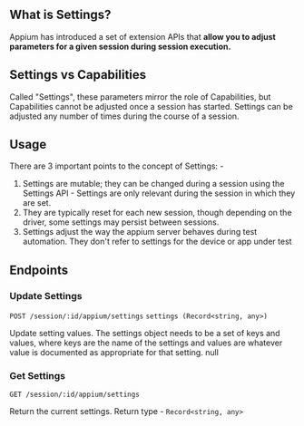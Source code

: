 
## What is Settings?

Appium has introduced a set of extension APIs that **allow you to adjust parameters for a given session during session execution.**

## Settings vs Capabilities

Called "Settings", these parameters mirror the role of Capabilities, but Capabilities cannot be adjusted once a session has started. Settings can be adjusted any number of times during the course of a session.

## Usage

There are 3 important points to the concept of Settings: - 
1. Settings are mutable; they can be changed during a session using the Settings API - Settings are only relevant during the session in which they are set. 
2. They are typically reset for each new session, though depending on the driver, some settings may persist between sessions. 
3. Settings adjust the way the appium server behaves during test automation. They don't refer to settings for the device or app under test



## Endpoints


### Update Settings	

`POST /session/:id/appium/settings`	`settings (Record<string, any>)`

Update setting values. The settings object needs to be a set of keys and values, where keys are the name of the settings and values are whatever value is documented as appropriate for that setting.	null


### Get Settings	
`GET /session/:id/appium/settings`		

Return the current settings.	Return type - `Record<string, any>`

